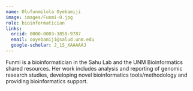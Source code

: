 ```yaml
---
name: Olufunmilola Oyebamiji
image: images/Funmi-O.jpg
role: bioinformatician
links:
  orcid: 0000-0003-3859-9787
  email: ooyebamiji@salud.unm.edu
  google-scholar: J_1S_XAAAAAJ
---
```


Funmi is a bioinformatician in the Sahu Lab and the UNM Bioinformatics shared resources. Her work includes analysis and reporting of genomic research studies, developing novel bioinformatics tools/methodology and providing bioinformatics support. 
